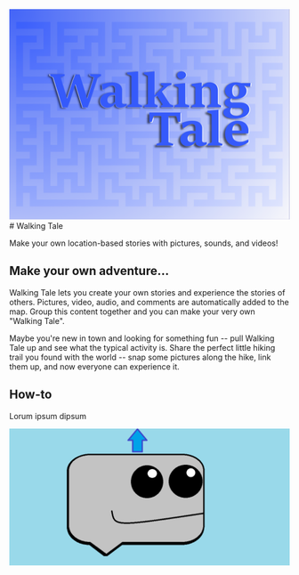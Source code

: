 <img src="images\walkingtale3.png">
# Walking Tale

Make your own location-based stories with pictures, sounds, and videos!

## Make your own adventure...

Walking Tale lets you create your own stories and experience the stories of others. Pictures, video, audio, and comments are automatically added to the map. Group this content together and you can make your very own "Walking Tale". 

Maybe you're new in town and looking for something fun -- pull Walking Tale up and see what the typical activity is. Share the perfect little hiking trail you found with the world -- snap some pictures along the hike, link them up, and now everyone can experience it.

## How-to

Lorum ipsum dipsum


<img src="images\whale2.png">
